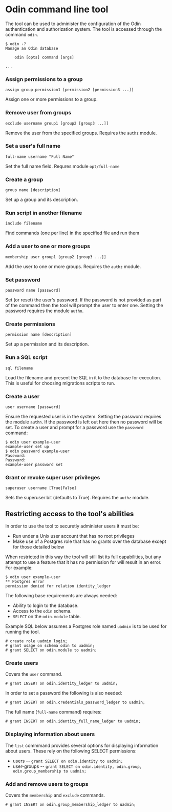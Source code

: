 # Odin command line tool

The tool can be used to administer the configuration of the Odin authentication and authorization system. The tool is accessed through the command `odin`.

    $ odin -?
    Manage an Odin database

        odin [opts] command [args]

    ...



### Assign permissions to a group

    assign group permission1 [permission2 [permission3 ...]]

Assign one or more permissions to a group.

### Remove user from groups

    exclude username group1 [group2 [group3 ...]]

Remove the user from the specified groups. Requires the `authz` module.

### Set a user's full name

    full-name username "Full Name"

Set the full name field. Requres module `opt/full-name`

### Create a group

    group name [description]

Set up a group and its description.

### Run script in another filename

    include filename

Find commands (one per line) in the specified file and run them

### Add a user to one or more groups

    membership user group1 [group2 [group3 ...]]

Add the user to one or more groups. Requires the `authz` module.

### Set password

    password name [password]

Set (or reset) the user's password. If the password is not provided as part of the command then the tool will prompt the user to enter one.  Setting the password requires the module `authn`.

### Create permissions

    permission name [description]

Set up a permission and its description.

### Run a SQL script

    sql filename

Load the filename and present the SQL in it to the database for execution. This is useful for choosing migrations scripts to run.

### Create a user

    user username [password]

Ensure the requested user is in the system. Setting the password requires the module `authn`. If the password is left out here then no password will be set. To create a user and prompt for a password use the `password` command:

    $ odin user example-user
    example-user set up
    $ odin password example-user
    Password:
    Password:
    example-user password set

### Grant or revoke super user privileges

    superuser username [True|False]

Sets the superuser bit (defaults to True). Requires the `authz` module.


## Restricting access to the tool's abilities

In order to use the tool to securetly administer users it must be:

* Run under a Unix user account that has no root privileges
* Make use of a Postgres role that has no grants over the database except for those detailed below

When restricted in this way the tool will still list its full capabilities, but any attempt to use a feature that it has no permission for will result in an error. For example:

    $ odin user example-user
    ** Postgres error
    permission denied for relation identity_ledger

The following base requirements are always needed:

* Ability to login to the database.
* Access to the `odin` schema.
* `SELECT` on the `odin.module` table.

Example SQL below assumes a Postgres role named `uadmin` is to be used for running the tool.

    # create role uadmin login;
    # grant usage on schema odin to uadmin;
    # grant SELECT on odin.module to uadmin;

### Create users

Covers the `user` command.

    # grant INSERT on odin.identity_ledger to uadmin;

In order to set a password the following is also needed:

    # grant INSERT on odin.credentials_password_ledger to uadmin;

The full name (`full-name` command) requires:

    # grant INSERT on odin.identity_full_name_ledger to uadmin;

### Displaying information about users

The `list` commmand provides several options for displaying information about users. These rely on the following SELECT permissions:

* users -- `grant SELECT on odin.identity to uadmin;`
* user-groups -- `grant SELECT on odin.identity, odin.group, odin.group_membership to uadmin;`

### Add and remove users to groups

Covers the `membership` and `exclude` commands.

    # grant INSERT on odin.group_membership_ledger to uadmin;

